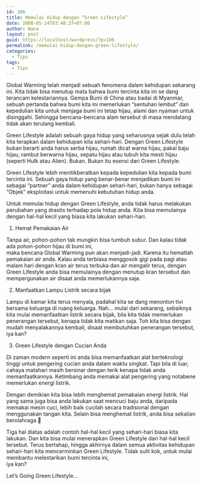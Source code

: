 ```yaml
---
id: 106
title: Memulai Hidup dengan “Green Lifestyle”
date: 2008-05-24T03:48:37+07:00
author: Nana
layout: post
guid: https://localhost/wordpress/?p=106
permalink: /memulai-hidup-dengan-green-lifestyle/
categories:
  - Tips
tags:
  - Tips
---
```

Global Warming telah menjadi sebuah fenomena dalam kehidupan sekarang ini. Kita tidak bisa menutup mata bahwa bumi tercinta kita ini se dang terancam kelestariannya. Gempa Bumi di China atau badai di Myanmar, sebuah pertanda bahwa bumi kita ini memerlukan “sentuhan lembut” dan kepedulian kita untuk menjaga bumi ini tetap hijau, alami dan nyaman untuk disinggahi. Sehingga bencana-bencana alam tersebut di masa mendatang tidak akan terulang kembali.

Green Lifestyle adalah sebuah gaya hidup yang seharusnya sejak dulu telah kita terapkan dalam kehidupan kita sehari-hari. Dengan Green Lifestyle bukan berarti anda harus serba hijau, rumah dicat warna hijau, pakai baju hijau, rambut berwarna hijau, sepatu hijau atau tubuh kita mesti hijau (seperti Hulk atau Alien). Bukan. Bukan itu esensi dari Green Lifestyle.

Green Lifestyle lebih menitikberatkan kepada kepedulian kita kepada bumi tercinta ini. Sebuah gaya hidup yang benar-benar menjadikan bumi ini sebagai “partner” anda dalam kehidupan sehari-hari, bukan hanya sebagai “Objek” eksploitasi untuk memenuhi kebutuhan hidup anda.

Untuk memulai hidup dengan Green Lifestyle, anda tidak harus melakukan perubahan yang drastis terhadap pola hidup anda. Kita bisa memulainya dengan hal-hal kecil yang biasa kita lakukan sehari-hari.

1. Hemat Pemakaian Air

Tanpa air, pohon-pohon tak mungkin bisa tumbuh subur. Dan kalau tidak ada pohon-pohon hijau di bumi ini,  
maka bencana Global Warming pun akan menjadi-jadi. Karena itu hematlah pemakaian air anda. Kalau anda terbiasa menggosok gigi pada pagi atau malam hari dengan kran air terus terbuka dan air mengalir terus, dengan Green Lifestyle anda bisa memulainya dengan menutup kran tersebut dan mempergunakan air disaat anda memerlukannya saja.

2. Manfaatkan Lampu Listrik secara bijak

Lampu di kamar kita terus menyala, padahal kita se dang menonton tivi bersama keluarga di ruang keluarga. Nah… mulai dari sekarang, sebaiknya kita mulai memanfaatkan listrik secara bijak, bila kita tidak memerlukan penerangan tersebut, kenapa tidak kita matikan saja. Toh kita bisa dengan mudah menyalakannya kembali, disaat membutuhkan penerangan tersebut, iya kan?

3. Green Lifestyle dengan Cucian Anda

Di zaman modern seperti ini anda bisa memanfaatkan alat berteknologi tinggi untuk pengering cucian anda dalam waktu singkat. Tapi bila di luar, cahaya matahari masih bersinar dengan terik kenapa tidak anda memanfaatkannya. Ketimbang anda memakai alat pengering yang notabene memerlukan energi listrik.

Dengan demikian kita bisa lebih menghemat pemakaian energi listrik. Hal yang sama juga bisa anda lakukan saat mencuci baju anda, daripada memakai mesin cuci, lebih baik cucilah secara tradisional dengan menggunakan tangan kita. Selain bisa menghemat listrik, anda bisa sekalian berolahraga 🙂

Tiga hal diatas adalah contoh hal-hal kecil yang sehari-hari biasa kita lakukan. Dan kita bisa mulai menerapkan Green Lifestyle dari hal-hal kecil tersebut. Terus bertahap, hingga akhirnya dalam semua aktivitas kehidupan sehari-hari kita mencerminkan Green Lifestyle. Tidak sulit kok, untuk mulai membantu melestarikan bumi tercinta ini,  
iya kan?

Let’s Going Green Lifestyle…